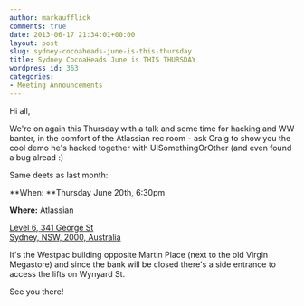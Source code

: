 ```yaml
---
author: markaufflick
comments: true
date: 2013-06-17 21:34:01+00:00
layout: post
slug: sydney-cocoaheads-june-is-this-thursday
title: Sydney CocoaHeads June is THIS THURSDAY
wordpress_id: 363
categories:
- Meeting Announcements
---
```


Hi all,




We're on again this Thursday with a talk and some time for hacking and WW banter, in the comfort of the Atlassian rec room - ask Craig to show you the cool demo he's hacked together with UISomethingOrOther (and even found a bug alread :)




Same deets as last month:




**When: **Thursday June 20th, 6:30pm




**Where:** Atlassian




[Level 6, 341 George St](http://goo.gl/Pm0lA)  
[Sydney, NSW, 2000, Australia](http://goo.gl/Pm0lA)




It's the Westpac building opposite Martin Place (next to the old Virgin Megastore) and since the bank will be closed there's a side entrance to access the lifts on Wynyard St.




See you there!
